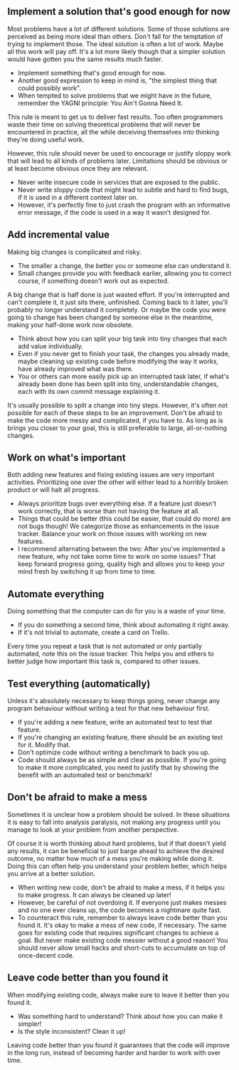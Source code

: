 ## Implement a solution that's good enough for now

Most problems have a lot of different solutions. Some of those solutions are perceived as being more ideal than others. Don't fall for the temptation of trying to implement those. The ideal solution is often a lot of work. Maybe all this work will pay off. It's a lot more likely though that a simpler solution would have gotten you the same results much faster.

* Implement something that's good enough for now.
* Another good expression to keep in mind is, "the simplest thing that could possibly work".
* When tempted to solve problems that we might have in the future, remember the YAGNI principle: You Ain't Gonna Need It.

This rule is meant to get us to deliver fast results. Too often programmers waste their time on solving theoretical problems that will never be encountered in practice, all the while deceiving themselves into thinking they're doing useful work.

However, this rule should never be used to encourage or justify sloppy work that will lead to all kinds of problems later. Limitations should be obvious or at least become obvious once they are relevant.

* Never write insecure code in services that are exposed to the public.
* Never write sloppy code that might lead to subtle and hard to find bugs, if it is used in a different context later on.
* However, it's perfectly fine to just crash the program with an informative error message, if the code is used in a way it wasn't designed for.


## Add incremental value

Making big changes is complicated and risky.

* The smaller a change, the better you or someone else can understand it.
* Small changes provide you with feedback earlier, allowing you to correct course, if something doesn't work out as expected.

A big change that is half done is just wasted effort. If you're interrupted and can't complete it, it just sits there, unfinished. Coming back to it later, you'll probably no longer understand it completely. Or maybe the code you were going to change has been changed by someone else in the meantime, making your half-done work now obsolete.

* Think about how you can split your big task into tiny changes that each add value individually.
* Even if you never get to finish your task, the changes you already made, maybe cleaning up existing code before modifying the way it works, have already improved what was there.
* You or others can more easily pick up an interrupted task later, if what's already been done has been split into tiny, understandable changes, each with its own commit message explaining it.

It's usually possible to split a change into tiny steps. However, it's often not possible for each of these steps to be an improvement. Don't be afraid to make the code more messy and complicated, if you have to. As long as is brings you closer to your goal, this is still preferable to large, all-or-nothing changes.


## Work on what's important

Both adding new features and fixing existing issues are very important activities. Prioritizing one over the other will either lead to a horribly broken product or will halt all progress.

* Always prioritize bugs over everything else. If a feature just doesn't work correctly, that is worse than not having the feature at all.
* Things that could be better (this could be easier, that could do more) are not bugs though! We categorize those as enhancements in the issue tracker. Balance your work on those issues with working on new features.
* I recommend alternating between the two: After you've implemented a new feature, why not take some time to work on some issues? That keep forward progress going, quality high and allows you to keep your mind fresh by switching it up from time to time.


## Automate everything

Doing something that the computer can do for you is a waste of your time.

* If you do something a second time, think about automating it right away.
* If it's not trivial to automate, create a card on Trello.

Every time you repeat a task that is not automated or only partially automated, note this on the issue tracker. This helps you and others to better judge how important this task is, compared to other issues.


## Test everything (automatically)

Unless it's absolutely necessary to keep things going, never change any program behaviour without writing a test for that new behaviour first.

* If you're adding a new feature, write an automated test to test that feature.
* If you're changing an existing feature, there should be an existing test for it. Modify that.
* Don't optimize code without writing a benchmark to back you up.
* Code should always be as simple and clear as possible. If you're going to make it more complicated, you need to justify that by showing the benefit with an automated test or benchmark!

## Don't be afraid to make a mess

Sometimes it is unclear how a problem should be solved. In these situations it is easy to fall into analysis paralysis, not making any progress until you manage to look at your problem from another perspective.

Of course it is worth thinking about hard problems, but if that doesn't yield any results, it can be beneficial to just barge ahead to achieve the desired outcome, no matter how much of a mess you're making while doing it. Doing this can often help you understand your problem better, which helps you arrive at a better solution.

* When writing new code, don't be afraid to make a mess, if it helps you to make progress. It can always be cleaned up later!
* However, be careful of not overdoing it. If everyone just makes messes and no one ever cleans up, the code becomes a nightmare quite fast.
* To counteract this rule, remember to always leave code better than you found it. It's okay to make a mess of new code, if necessary. The same goes for existing code that requires significant changes to achieve a goal. But never make existing code messier without a good reason! You should never allow small hacks and short-cuts to accumulate on top of once-decent code.


## Leave code better than you found it

When modifying existing code, always make sure to leave it better than you found it.

* Was something hard to understand? Think about how you can make it simpler!
* Is the style inconsistent? Clean it up!

Leaving code better than you found it guarantees that the code will improve in the long run, instead of becoming harder and harder to work with over time.
